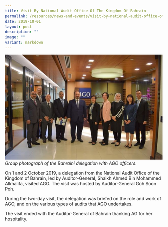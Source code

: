 ```yaml
---
title: Visit By National Audit Office Of The Kingdom Of Bahrain
permalink: /resources/news-and-events/visit-by-national-audit-office-of-the-kingdom-of-bahrain/
date: 2019-10-01
layout: post
description: ""
image: ""
variant: markdown
---
```

![](/images/Visitors/Bahrain_2019.jpg)
*Group photograph of the Bahraini delegation with AGO officers.*

On 1 and 2 October 2019, a delegation from the National Audit Office of the Kingdom of Bahrain, led by Auditor-General, Shaikh Ahmed Bin Mohammed Alkhalifa, visited AGO. The visit was hosted by Auditor-General Goh Soon Poh. 

During the two-day visit, the delegation was briefed on the role and work of AGO, and on the various types of audits that AGO undertakes.

The visit ended with the Auditor-General of Bahrain thanking AG for her hospitality.